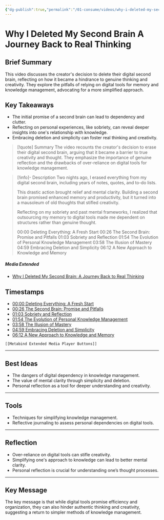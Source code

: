 ```yaml
---
{"dg-publish":true,"permalink":"/01-consume/videos/why-i-deleted-my-second-brain-a-journey-back-to-real-thinking/","title":"Why I Deleted My Second Brain: A Journey Back to Real Thinking"}
---
```


# Why I Deleted My Second Brain A Journey Back to Real Thinking
## Brief Summary
This video discusses the creator's decision to delete their digital second brain, reflecting on how it became a hindrance to genuine thinking and creativity. They explore the pitfalls of relying on digital tools for memory and knowledge management, advocating for a more simplified approach.

## Key Takeaways
- The initial promise of a second brain can lead to dependency and clutter.
- Reflecting on personal experiences, like sobriety, can reveal deeper insights into one's relationship with knowledge.
- Embracing deletion and simplicity can foster real thinking and creativity.

> [!quote] Summary
> The video recounts the creator's decision to erase their digital second brain, arguing that it became a barrier to true creativity and thought. They emphasize the importance of genuine reflection and the drawbacks of over-reliance on digital tools for knowledge management.

> [!info]- Description
> Two nights ago, I erased everything from my digital second brain, including years of notes, quotes, and to-do lists. 
> 
> This drastic action brought relief and mental clarity. Building a second brain promised enhanced memory and productivity, but it turned into a mausoleum of old thoughts that stifled creativity. 
> 
> Reflecting on my sobriety and past mental frameworks, I realized that outsourcing my memory to digital tools made me dependent on structures rather than genuine thought. 
> 
> 00:00 Deleting Everything: A Fresh Start
> 00:26 The Second Brain: Promise and Pitfalls
> 01:03 Sobriety and Reflection
> 01:54 The Evolution of Personal Knowledge Management
> 03:58 The Illusion of Mastery
> 04:59 Embracing Deletion and Simplicity
> 06:12 A New Approach to Knowledge and Memory

##### Media Extended
- [Why I Deleted My Second Brain: A Journey Back to Real Thinking](https://www.youtube.com/embed/CjSWwmg-JRM?start=220)

## Timestamps
- [00:00 Deleting Everything: A Fresh Start](https://www.youtube.com/CjSWwmg-JRM?start=0)
- [00:26 The Second Brain: Promise and Pitfalls](https://www.youtube.com/CjSWwmg-JRM?start=26)
- [01:03 Sobriety and Reflection](https://www.youtube.com/CjSWwmg-JRM?start=63)
- [01:54 The Evolution of Personal Knowledge Management](https://www.youtube.com/CjSWwmg-JRM?start=114)
- [03:58 The Illusion of Mastery](https://www.youtube.com/CjSWwmg-JRM?start=238)
- [04:59 Embracing Deletion and Simplicity](https://www.youtube.com/CjSWwmg-JRM?start=299)
- [06:12 A New Approach to Knowledge and Memory](https://www.youtube.com/CjSWwmg-JRM?start=372)

```meta-bind-embed
[[Metabind Extended Media Player Buttons]]
```

---

## Best Ideas
- The dangers of digital dependency in knowledge management.
- The value of mental clarity through simplicity and deletion.
- Personal reflection as a tool for deeper understanding and creativity.

---

## Tools
- Techniques for simplifying knowledge management.
- Reflective journaling to assess personal dependencies on digital tools.

---
## Reflection
- Over-reliance on digital tools can stifle creativity.
- Simplifying one's approach to knowledge can lead to better mental clarity.
- Personal reflection is crucial for understanding one’s thought processes.

---

## Key Message
The key message is that while digital tools promise efficiency and organization, they can also hinder authentic thinking and creativity, suggesting a return to simpler methods of knowledge management.